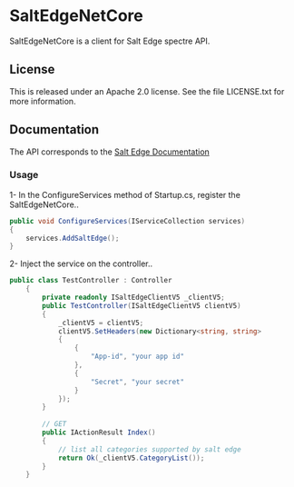 # SaltEdgeNetCore

SaltEdgeNetCore is a  client for Salt Edge spectre API.

## License

This is released under an Apache 2.0 license. See the file LICENSE.txt for more information.

## Documentation
The API corresponds to the [Salt Edge Documentation](https://docs.saltedge.com/)

### Usage
1- In the ConfigureServices method of Startup.cs, register the SaltEdgeNetCore..
```csharp
public void ConfigureServices(IServiceCollection services)
{
    services.AddSaltEdge();
}
```

2- Inject the service on the controller..
```csharp
public class TestController : Controller
    {
        private readonly ISaltEdgeClientV5 _clientV5;
        public TestController(ISaltEdgeClientV5 clientV5)
        {
            _clientV5 = clientV5;
            clientV5.SetHeaders(new Dictionary<string, string>
            {
                {
                    "App-id", "your app id"
                },
                {
                    "Secret", "your secret"
                }
            });
        }
        
        // GET
        public IActionResult Index()
        {
            // list all categories supported by salt edge
            return Ok(_clientV5.CategoryList());
        }
    }
```